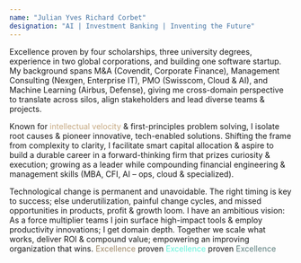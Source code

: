 ```yaml
---
name: "Julian Yves Richard Corbet"
designation: "AI | Investment Banking | Inventing the Future"
---
```

<span class="text-green-600 dark:text-green-400">Excellence</span> proven by <span class="text-green-600 dark:text-green-400">four scholarships</span>, <span class="text-green-600 dark:text-green-400">three university degrees</span>, experience in <span class="text-green-600 dark:text-green-400">two global corporations</span>, and building <span class="text-green-600 dark:text-green-400">one software startup</span>. My background spans <span class="text-green-600 dark:text-green-400">M&A (Covendit, Corporate Finance)</span>, <span class="text-green-600 dark:text-green-400">Management Consulting (Nexgen, Enterprise IT)</span>, <span class="text-green-600 dark:text-green-400">PMO (Swisscom, Cloud & AI)</span>, and <span class="text-green-600 dark:text-green-400">Machine Learning (Airbus, Defense)</span>, giving me cross-domain perspective to translate across silos, align stakeholders and lead diverse teams & projects.

Known for <span style="color:#C5A880">intellectual velocity</span> & <span class="text-green-600 dark:text-green-400">first-principles problem solving</span>, I isolate root causes & pioneer innovative, tech-enabled solutions. Shifting the frame from <span class="text-green-600 dark:text-green-400">complexity to clarity</span>, I facilitate smart capital allocation & aspire to build a durable career in a <span class="text-green-600 dark:text-green-400">forward-thinking firm</span> that prizes curiosity & execution; growing as a leader while compounding <span class="text-green-600 dark:text-green-400">financial engineering & management skills</span> (<span class="text-green-600 dark:text-green-400">MBA</span>, <span class="text-green-600 dark:text-green-400">CFI</span>, <span class="text-green-600 dark:text-green-400">AI</span> – ops, cloud & specialized).

<span class="text-green-600 dark:text-green-400">Technological change</span> is <span class="text-green-600 dark:text-green-400">permanent and unavoidable</span>. The right timing is key to success; else underutilization, painful change cycles, and missed opportunities in products, profit & growth loom. I have an <span class="text-green-600 dark:text-green-400">ambitious vision</span>: As a <span class="text-green-600 dark:text-green-400">force multiplier</span> teams I join surface high-impact tools & employ productivity innovations; I get domain depth. Together we <span class="text-green-600 dark:text-green-400">scale what works</span>, deliver <span class="text-green-600 dark:text-green-400">ROI</span> & <span class="text-green-600 dark:text-green-400">compound value</span>; empowering an <span class="text-green-600 dark:text-green-400">improving organization that wins</span>.
<span style="color:#9C8564">Excellence</span> proven
<span style="color:#5EF1D8">Excellence</span> proven
<span style="color:#5A7D7C">Excellence</span> 

